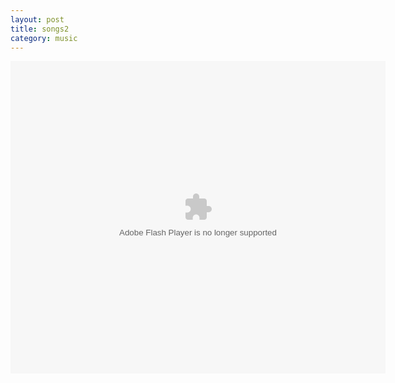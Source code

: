 ```yaml
---
layout: post
title: songs2
category: music
---
```

<embed src="http://www.xiami.com/widget/7835868_9587308_600_500_d90000_333333_0/collectPlayer.swf" type="application/x-shockwave-flash" wmode="opaque" height="500" width="600">